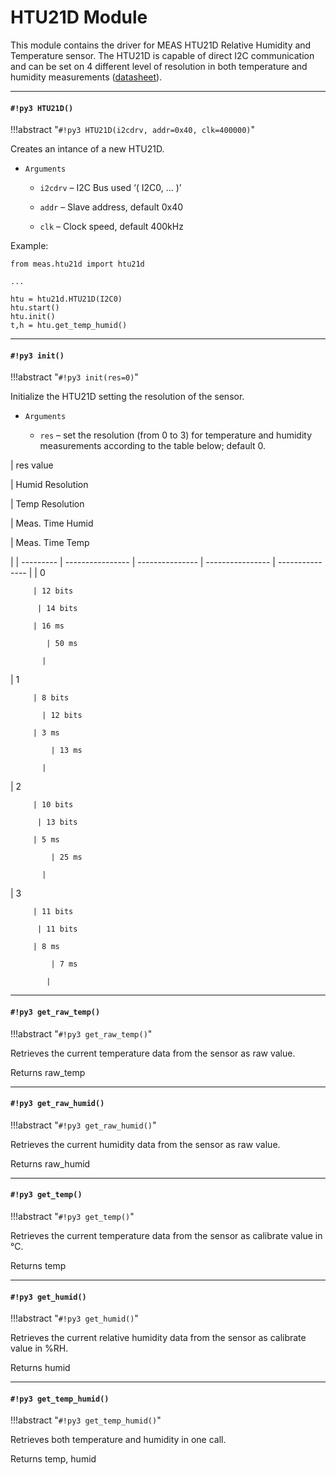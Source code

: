 # HTU21D Module

This module contains the driver for MEAS HTU21D Relative Humidity and Temperature sensor.
The HTU21D is capable of direct I2C communication and can be set on 4 different level of resolution in both temperature and humidity measurements ([datasheet](http://www.te.com/commerce/DocumentDelivery/DDEController?Action=showdoc&DocId=Data+Sheet%7FHPC199_6%7FA%7Fpdf%7FEnglish%7FENG_DS_HPC199_6_A.pdf%7FCAT-HSC0004)).


---
#### `#!py3 HTU21D()`

!!!abstract "`#!py3 HTU21D(i2cdrv, addr=0x40, clk=400000)`"

Creates an intance of a new HTU21D.


* ```Arguments```

    
    * ```i2cdrv``` – I2C Bus used ‘( I2C0, … )’


    * ```addr``` – Slave address, default 0x40


    * ```clk``` – Clock speed, default 400kHz


Example:

```
from meas.htu21d import htu21d

...

htu = htu21d.HTU21D(I2C0)
htu.start()
htu.init()
t,h = htu.get_temp_humid()
```


---
#### `#!py3 init()`

!!!abstract "`#!py3 init(res=0)`"

Initialize the HTU21D setting the resolution of the sensor.


* ```Arguments```

    
    * ```res``` – set the resolution (from 0 to 3) for temperature and humidity measurements according to the table below; default 0.


| res value

 | Humid Resolution

 | Temp Resolution

 | Meas. Time Humid

 | Meas. Time Temp

 |
| --------- | ---------------- | --------------- | ---------------- | --------------- |
| 0

         | 12 bits

          | 14 bits

         | 16 ms

            | 50 ms

           |
| 1

         | 8 bits

           | 12 bits

         | 3 ms

             | 13 ms

           |
| 2

         | 10 bits

          | 13 bits

         | 5 ms

             | 25 ms

           |
| 3

         | 11 bits

          | 11 bits

         | 8 ms

             | 7 ms

            |

---
#### `#!py3 get_raw_temp()`

!!!abstract "`#!py3 get_raw_temp()`"

Retrieves the current temperature data from the sensor as raw value.

Returns raw_temp


---
#### `#!py3 get_raw_humid()`

!!!abstract "`#!py3 get_raw_humid()`"

Retrieves the current humidity data from the sensor as raw value.

Returns raw_humid


---
#### `#!py3 get_temp()`

!!!abstract "`#!py3 get_temp()`"

Retrieves the current temperature data from the sensor as calibrate value in °C.

Returns temp


---
#### `#!py3 get_humid()`

!!!abstract "`#!py3 get_humid()`"

Retrieves the current relative humidity data from the sensor as calibrate value in %RH.

Returns humid


---
#### `#!py3 get_temp_humid()`

!!!abstract "`#!py3 get_temp_humid()`"

Retrieves both temperature and humidity in one call.

Returns temp, humid
